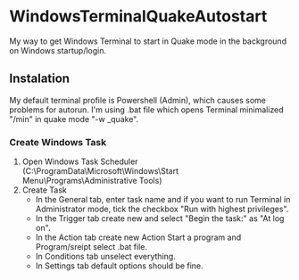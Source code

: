 # WindowsTerminalQuakeAutostart
My way to get Windows Terminal to start in Quake mode in the background on Windows startup/login.

## Instalation
My default terminal profile is Powershell (Admin), which causes some problems for autorun.
I'm using .bat file which opens Terminal minimalized "/min" in quake mode "-w _quake".

### Create Windows Task

1. Open Windows Task Scheduler (C:\ProgramData\Microsoft\Windows\Start Menu\Programs\Administrative Tools)
2. Create Task
   -    In the General tab, enter task name and if you want to run Terminal in Administrator mode, tick the checkbox "Run with highest privileges".
   -    In the Trigger tab create new and select "Begin the task:" as "At log on".
   -    In the Action tab create new Action Start a program and Program/sreipt select .bat file.
   -    In Conditions tab unselect everything.
   -    In Settings tab default options should be fine.
